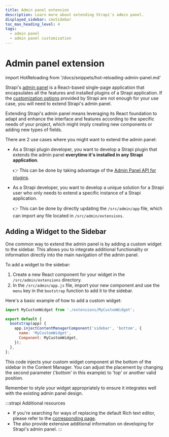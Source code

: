 ```yaml
---
title: Admin panel extension
description: Learn more about extending Strapi's admin panel.
displayed_sidebar: cmsSidebar
toc_max_heading_level: 4
tags:
  - admin panel
  - admin panel customization
---
```

# Admin panel extension

import HotReloading from '/docs/snippets/hot-reloading-admin-panel.md'

Strapi's [admin panel](/cms/admin-panel-customization) is a React-based single-page application that encapsulates all the features and installed plugins of a Strapi application. If the [customization options](/cms/admin-panel-customization/options) provided by Strapi are not enough for your use case, you will need to extend Strapi's admin panel.

Extending Strapi's admin panel means leveraging its React foundation to adapt and enhance the interface and features according to the specific needs of your project, which might imply creating new components or adding new types of fields.

There are 2 use cases where you might want to extend the admin panel:

- As a Strapi plugin developer, you want to develop a Strapi plugin that extends the admin panel **everytime it's installed in any Strapi application**.

  👉 This can be done by taking advantage of the [Admin Panel API for plugins](/cms/plugins-development/admin-panel-api).

- As a Strapi developer, you want to develop a unique solution for a Strapi user who only needs to extend a specific instance of a Strapi application.

  👉 This can be done by directly updating the `/src/admin/app` file, which can import any file located in `/src/admin/extensions`.

## Adding a Widget to the Sidebar

One common way to extend the admin panel is by adding a custom widget to the sidebar. This allows you to integrate additional functionality or information directly into the main navigation of the admin panel.

To add a widget to the sidebar:

1. Create a new React component for your widget in the `/src/admin/extensions` directory.
2. In the `/src/admin/app.js` file, import your new component and use the `menu` key in the `bootstrap` function to add it to the sidebar.

Here's a basic example of how to add a custom widget:

```javascript
import MyCustomWidget from './extensions/MyCustomWidget';

export default {
  bootstrap(app) {
    app.injectContentManagerComponent('sidebar', 'bottom', {
      name: 'MyCustomWidget',
      Component: MyCustomWidget,
    });
  },
};
```

This code injects your custom widget component at the bottom of the sidebar in the Content Manager. You can adjust the placement by changing the second parameter ('bottom' in this example) to 'top' or another valid position.

Remember to style your widget appropriately to ensure it integrates well with the existing admin panel design.

:::strapi Additional resources
* If you're searching for ways of replacing the default Rich text editor, please refer to the [corresponding page](/cms/admin-panel-customization/wysiwyg-editor).
* The  also provide extensive additional information on developing for Strapi's admin panel.
:::

